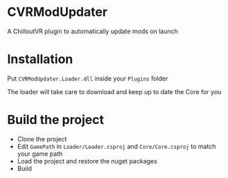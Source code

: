 # CVRModUpdater
A ChilloutVR plugin to automatically update mods on launch

# Installation
Put `CVRModUpdater.Loader.dll` inside your `Plugins` folder

The loader will take care to download and keep up to date the Core for you

# Build the project
 - Clone the project
 - Edit `GamePath` in `Loader/Loader.csproj` and `Core/Core.csproj` to match your game path
 - Load the project and restore the nuget packages
 - Build